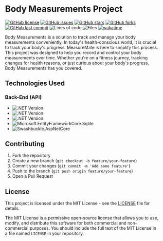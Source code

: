 # Body Measurements Project

[![GitHub license](https://img.shields.io/github/license/ricardocardoso-dev/bodyMeasurements?color=brightgreen)](https://github.com/ricardocardoso-dev/bodyMeasurements/blob/main/LICENSE)
[![GitHub issues](https://img.shields.io/github/issues/ricardocardoso-dev/bodyMeasurements?color=brightgreen)](https://github.com/ricardocardoso-dev/bodyMeasurements/issues)
[![GitHub stars](https://img.shields.io/github/stars/ricardocardoso-dev/bodyMeasurements?color=brightgreen)](https://github.com/ricardocardoso-dev/bodyMeasurements/stargazers)
[![GitHub forks](https://img.shields.io/github/forks/ricardocardoso-dev/bodyMeasurements?color=brightgreen)](https://github.com/ricardocardoso-dev/bodyMeasurements/network)
[![GitHub last commit](https://img.shields.io/github/last-commit/ricardocardoso-dev/bodyMeasurements?color=brightgreen)](https://github.com/ricardocardoso-dev/bodyMeasurements/commits/main)
![Lines of code](https://tokei.rs/b1/github/ricardocardoso-dev/bodyMeasurements?category=code)
![Files](https://tokei.rs/b1/github/ricardocardoso-dev/bodyMeasurements?category=files)
[![wakatime](https://wakatime.com/badge/user/957be417-f277-4ae4-a449-e6bc5785d785/project/5f5f577b-e883-45af-b0ee-f72f4d4fef38.svg)](https://wakatime.com/badge/user/957be417-f277-4ae4-a449-e6bc5785d785/project/5f5f577b-e883-45af-b0ee-f72f4d4fef38)

Body Measurements is a solution to track and manage your body measurements conveniently. In today's health-conscious world, it is crucial to track your body's progress. MeasureMate is here to simplify this process. This project was designed to help you record and control your body measurements over time. Whether you're on a fitness journey, tracking changes for health reasons, or just curious about your body's progress, Body Measurements has you covered.

## Technologies Used

<h3>Back-End (API) </h3>  

- ![.NET Version](https://img.shields.io/badge/.NET_Core-8.0-purple)
- ![.NET Version](https://img.shields.io/badge/CSharp-12.0-purple)
- ![.NET Version](https://img.shields.io/badge/EF_Core-7.0.11-purple)
- ![Microsoft.EntityFrameworkCore.Sqlite](https://img.shields.io/badge/EF_Sqlite-7.0.11-purple)
- ![Swashbuckle.AspNetCore](https://img.shields.io/badge/Swashbuckle_Swagger-6.5.0-darkgreen)

## Contributing

1. Fork the repository
2. Create a new branch (`git checkout -b feature/your-feature`)
3. Commit your changes (`git commit -m 'Add some feature'`)
4. Push to the branch (`git push origin feature/your-feature`)
5. Open a Pull Request


## License

This project is licensed under the MIT License - see the [LICENSE](LICENSE) file for details.

The MIT License is a permissive open-source license that allows you to use, modify, and distribute this software for both commercial and non-commercial purposes. You should include the full text of the MIT License in a file named `LICENSE` in your repository.
